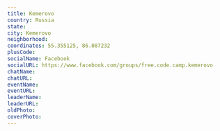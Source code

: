```yaml
---
title: Kemerovo
country: Russia
state: 
city: Kemerovo
neighborhood: 
coordinates: 55.355125, 86.087232
plusCode:
socialName: Facebook
socialURL: https://www.facebook.com/groups/free.code.camp.kemerovo
chatName:
chatURL:
eventName:
eventURL:
leaderName:
leaderURL:
oldPhoto: 
coverPhoto:
---
```


